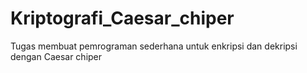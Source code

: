 # Kriptografi_Caesar_chiper
Tugas membuat pemrograman sederhana untuk enkripsi dan dekripsi dengan Caesar chiper
